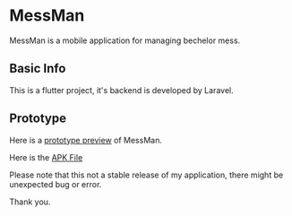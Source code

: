 # MessMan

MessMan is a mobile application for managing bechelor mess.

## Basic Info

This is a flutter project, it's backend is developed by Laravel.

## Prototype

Here is a [prototype preview](https://drive.google.com/file/d/1PI3FaaQkVKzaylvtLAtT9u8lUwOk2YZ9/view?usp=sharing) of MessMan.

Here is the [APK File](https://drive.google.com/file/d/1ACGZrw-zPIfAYuUWU-c_zfsDAJFbuFJ9/view?usp=sharing)

Please note that this not a stable release of my application, there might be unexpected bug or error.

Thank you.
